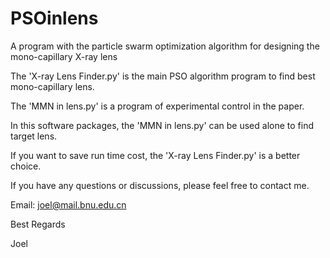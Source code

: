 # PSOinlens

A program with the particle swarm optimization algorithm for designing the mono-capillary X-ray lens

The 'X-ray Lens Finder.py' is the main PSO algorithm program to find best mono-capillary lens.

The 'MMN in lens.py' is a program of experimental control in the paper.

In this software packages, the 'MMN in lens.py' can be used alone to find target lens.

If you want to save run time cost, the 'X-ray Lens Finder.py' is a better choice.

If you have any questions or discussions, please feel free to contact me.

Email: joel@mail.bnu.edu.cn

Best Regards

Joel

